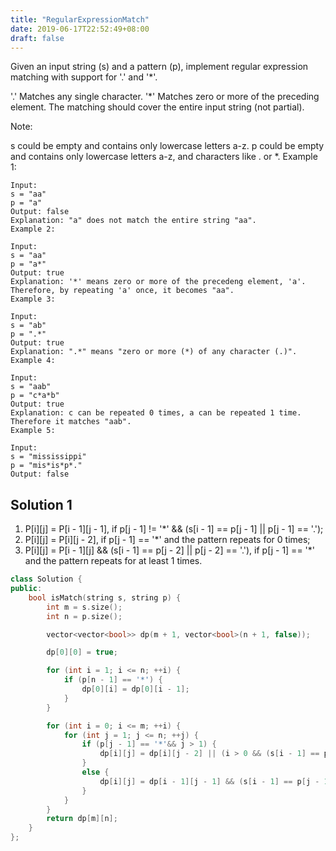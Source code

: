 ```yaml
---
title: "RegularExpressionMatch"
date: 2019-06-17T22:52:49+08:00
draft: false
---
```


Given an input string (s) and a pattern (p), implement regular expression matching with support for '.' and '*'.

'.' Matches any single character.
'*' Matches zero or more of the preceding element.
The matching should cover the entire input string (not partial).

Note:

s could be empty and contains only lowercase letters a-z.
p could be empty and contains only lowercase letters a-z, and characters like . or *.
Example 1:

```
Input:
s = "aa"
p = "a"
Output: false
Explanation: "a" does not match the entire string "aa".
Example 2:

Input:
s = "aa"
p = "a*"
Output: true
Explanation: '*' means zero or more of the precedeng element, 'a'. Therefore, by repeating 'a' once, it becomes "aa".
Example 3:

Input:
s = "ab"
p = ".*"
Output: true
Explanation: ".*" means "zero or more (*) of any character (.)".
Example 4:

Input:
s = "aab"
p = "c*a*b"
Output: true
Explanation: c can be repeated 0 times, a can be repeated 1 time. Therefore it matches "aab".
Example 5:

Input:
s = "mississippi"
p = "mis*is*p*."
Output: false
```

## Solution 1

1.  P[i][j] = P[i - 1][j - 1], if p[j - 1] != '*' && (s[i - 1] == p[j - 1] || p[j - 1] == '.');
2.  P[i][j] = P[i][j - 2], if p[j - 1] == '*' and the pattern repeats for 0 times;
3.  P[i][j] = P[i - 1][j] && (s[i - 1] == p[j - 2] || p[j - 2] == '.'), if p[j - 1] == '*' and the pattern repeats for at least 1 times.

```C++
class Solution {
public:
	bool isMatch(string s, string p) {
		int m = s.size();
		int n = p.size();

		vector<vector<bool>> dp(m + 1, vector<bool>(n + 1, false));

		dp[0][0] = true;

		for (int i = 1; i <= n; ++i) {
			if (p[n - 1] == '*') {
				dp[0][i] = dp[0][i - 1];
			}
		}

		for (int i = 0; i <= m; ++i) {
			for (int j = 1; j <= n; ++j) {
				if (p[j - 1] == '*'&& j > 1) {
					dp[i][j] = dp[i][j - 2] || (i > 0 && (s[i - 1] == p[j - 2] || p[j - 2] == '.') && dp[i - 1][j]);
				}
				else {
					dp[i][j] = dp[i - 1][j - 1] && (s[i - 1] == p[j - 1] || p[j - 1 == '.']);
				}
			}
		}
		return dp[m][n];
	}
};
```